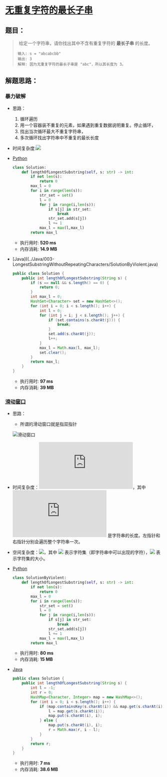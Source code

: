 # [无重复字符的最长子串](https://leetcode-cn.com/problems/longest-substring-without-repeating-characters/)

## 题目：

> ​	给定一个字符串，请你找出其中不含有重复字符的 **最长子串** 的长度。
>
> ```
> 输入: s = "abcabcbb"
> 输出: 3 
> 解释: 因为无重复字符的最长子串是 "abc"，所以其长度为 3。
> ```

## 解题思路：

### 暴力破解

- 思路：
  1. 循环遍历
  2. 用一个容器装不重复的元素，如果遇到重复数据说明重复。停止循环，
  3. 找出当次循环最大不重复字符串，
  4. 多次循环找出字符串中不重复的最长长度
  
- 时间复杂度:![](http://latex.codecogs.com/svg.latex?O(N^2))

- [Python](../Python/003-LongestSubstringWithoutRepeatingCharacters/SolutionByViolent.py)

  ```python
  class Solution:
      def lengthOfLongestSubstring(self, s: str) -> int:
          if not len(s):
              return 0
          max_l = 0
          for i in range(len(s)):
              str_set = set()
              l = 0
              for j in range(i,len(s)):
                  if s[j] in str_set:
                      break
                  str_set.add(s[j])
                  l += 1
              max_l = max(l,max_l)
          return max_l
  ```

  - 执行用时: **520 ms**
  - 内存消耗: **14.9 MB**

- [Java]((../Java/003-LongestSubstringWithoutRepeatingCharacters/SolutionByViolent.java)

  ```java
  public class Solution {
      public int lengthOfLongestSubstring(String s) {
          if (s == null && s.length() == 0) {
              return 0;
          }
          int max_l = 0;
          HashSet<Character> set = new HashSet<>();
          for (int i = 0; i < s.length(); i++) {
              int l = 0;
              for (int j = i; j < s.length(); j++) {
                  if (set.contains(s.charAt(j))) {
                      break;
                  }
                  set.add(s.charAt(j));
                  l++;
              }
              max_l = Math.max(l, max_l);
              set.clear();
          }
          return max_l;
      }
  }
  ```

  - 执行用时: **97 ms**
  - 内存消耗: **39 MB**

### [滑动窗口](https://leetcode-cn.com/problems/longest-substring-without-repeating-characters/solution/wu-zhong-fu-zi-fu-de-zui-chang-zi-chuan-by-leetc-2/)

- 思路：

  - 所谓的滑动窗口就是指双指针

  ![滑动窗口](https://pic.leetcode-cn.com/8b7cac826e572c65f8b77e0f380eaa93ab665857a8e916bc4ea36b7765eafc55-%E5%9B%BE%E7%89%87.png)
  
- 时间复杂度：![](http://latex.codecogs.com/svg.latex?O(N))，其中![](http://latex.codecogs.com/svg.latex?N) 是字符串的长度。左指针和右指针分别会遍历整个字符串一次。

- 空间复杂度：![](http://latex.codecogs.com/svg.latex?O(|\Sigma|))，其中 ![](http://latex.codecogs.com/svg.latex?\Sigma) 表示字符集（即字符串中可以出现的字符），![](http://latex.codecogs.com/svg.latex?|\Sigma|) 表示字符集的大小。

- [Python](../Python/003-LongestSubstringWithoutRepeatingCharacters/Solution.py)

  ```python
  class SolutionByViolent:
      def lengthOfLongestSubstring(self, s: str) -> int:
          if not len(s):
              return 0
          max_l = 0
          for i in range(len(s)):
              str_set = set()
              l = 0
              for j in range(i,len(s)):
                  if s[j] in str_set:
                      break
                  str_set.add(s[j])
                  l += 1
              max_l = max(l,max_l)
          return max_l
  ```

  - 执行用时: **80 ms**
  - 内存消耗: **15 MB**

- [Java](../Java/003-LongestSubstringWithoutRepeatingCharacters/Solution.java)

  ```java
  public class Solution {
      public int lengthOfLongestSubstring(String s) {
          int l = -1;
          int r = 0;
          HashMap<Character, Integer> map = new HashMap<>();
          for (int i = 0; i < s.length(); i++) {
              if (map.containsKey(s.charAt(i)) && map.get(s.charAt(i)) > l) {
                  l = map.get(s.charAt(i));
                  map.put(s.charAt(i), i);
              } else {
                  map.put(s.charAt(i), i);
                  r = Math.max(r, i - l);
              }
          }
          return r;
      }
  }
  ```

  - 执行用时: **7 ms**
  - 内存消耗: **38.6 MB**

  

  
